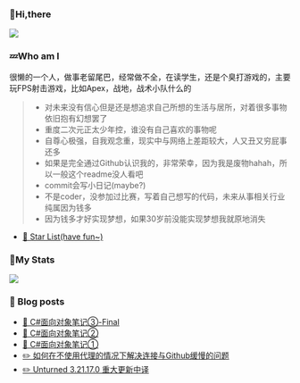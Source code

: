 ### 👋Hi,there

[![](https://user-images.githubusercontent.com/54032212/125687931-a207bb03-9160-42e2-b22e-713040ca8587.png)](https://about.mou.best)

### 💤Who am I

很懒的一个人，做事老留尾巴，经常做不全，在读学生，还是个臭打游戏的，主要玩FPS射击游戏，比如Apex，战地，战术小队什么的

> - 对未来没有信心但是还是想追求自己所想的生活与居所，对着很多事物依旧抱有幻想罢了
> - 重度二次元正太少年控，谁没有自己喜欢的事物呢
> - 自尊心极强，自我观念重，现实中与网络上差距较大，人又丑又穷屁事还多
> - 如果是完全通过Github认识我的，非常荣幸，因为我是废物hahah，所以一般这个readme没人看吧
> - commit会写小日记(maybe?)
> - 不是coder，没参加过比赛，写着自己想写的代码，未来从事相关行业纯属因为钱多
> - 因为钱多才好实现梦想，如果30岁前没能实现梦想我就原地消失

- [🌟 Star List(have fun~)](https://github.com/XiaoMouz?tab=stars)

### 🔷My Stats

<a href="https://mou.best">
  <img style="max-width: 70%;" src="https://my-readmqe-stats.vercel.app/api?username=XiaoMouz&show_icons=true&theme=cobalt" /></a>

### 📕 Blog posts

<!-- BLOG-POST-LIST:START -->
- [🥅 C#面向对象笔记③-Final](http://mouz.xyz/index.php/archives/294/)
- [📌 C#面向对象笔记②](http://mouz.xyz/index.php/archives/290/)
- [📄 C#面向对象笔记①](http://mouz.xyz/index.php/archives/287/)
- [✏️ 如何在不使用代理的情况下解决连接与Github缓慢的问题](http://mouz.xyz/index.php/archives/281/)
- [✏️ Unturned 3.21.17.0 重大更新中译](http://mouz.xyz/index.php/archives/272/)<!-- BLOG-POST-LIST:END -->

